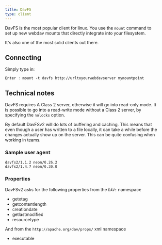 ```yaml
---
title: DavFS 
type: client
---
```


DavFS is the most popular client for linux. You use the `mount` command to set
up new webdav mounts that directly integrate into your filesystem.

It's also one of the most solid clients out there.

Connecting
----------

Simply type in:

    Enter : mount -t davfs http://urltoyourwebdavserver mymountpoint 

Technical notes
---------------

DavFS requires A Class 2 server, otherwise it will go into read-only mode. It
is possible to go into a read-write mode without a Class 2 server, by
specifying the `nolocks` option.

By default DavFSv2 will do lots of buffering and caching. This means that even
though a user has written to a file locally, it can take a while before the
changes actually show up on the server. This can be quite confusing when
working in teams.

### Sample user agent

    davfs2/1.1.2 neon/0.26.2
    davfs2/1.4.7 neon/0.30.0

### Properties

DavFSv2 asks for the following properties from the `DAV:` namespace

* getetag
* getcontentlength
* creationdate
* getlastmodified
* resourcetype

And from the `http://apache.org/dav/props/` xml namespace

* executable

